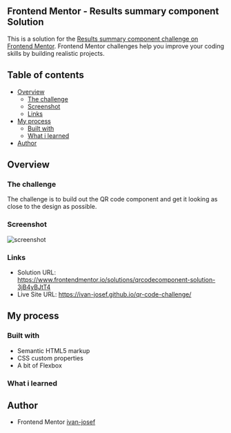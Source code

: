 ## Frontend Mentor - Results summary component Solution

This is a solution for the [Results summary component challenge on Frontend Mentor](https://www.frontendmentor.io/challenges/results-summary-component-CE_K6s0maV). Frontend Mentor challenges help you improve your coding skills by building realistic projects.

## Table of contents 

- [Overview](#overview)
  - [The challenge](#the-challenge)
  - [Screenshot](#screenshot)
  - [Links](#links)
- [My process](#my-process)
  - [Built with](#built-with)
  - [What i learned](#what-i-learned)
- [Author](#author)


## Overview

### The challenge

The challenge is to build out the QR code component and get it looking as close to the design as possible.
     
### Screenshot

![screenshot](https://github.com/ivan-josef/qr-code-component/blob/main/screenshot.jfif)

### Links

- Solution URL: https://www.frontendmentor.io/solutions/qrcodecomponent-solution-3jB4yBJtT4
- Live Site URL: https://ivan-josef.github.io/qr-code-challenge/

## My process

### Built with

- Semantic HTML5 markup
- CSS custom properties
- A bit of Flexbox

### What i learned



## Author

- Frontend Mentor [ivan-josef](https://www.frontendmentor.io/profile/ivan-josef)
